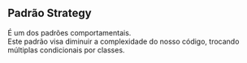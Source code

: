 ## Padrão Strategy
É um dos padrões comportamentais.
<br/>
Este padrão visa diminuir a complexidade do nosso código, trocando múltiplas condicionais por classes.
